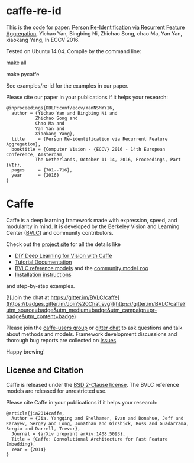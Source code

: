 # caffe-re-id

This is the code for paper: [Person Re-Identification via Recurrent Feature Aggregation](https://drive.google.com/file/d/0ByS8YXR7ycXHU1ZwSXNPWUNtNFU/view), Yichao Yan, Bingbing Ni, Zhichao Song, chao Ma, Yan Yan, xiaokang Yang, In ECCV 2016.

Tested on Ubuntu 14.04. Compile by the command line:

make all

make pycaffe

See examples/re-id for the examples in our paper.

Please cite our paper in your publications if it helps your research:


    @inproceedings{DBLP:conf/eccv/YanNSMYY16,
      author = {Yichao Yan and Bingbing Ni and
               Zhichao Song and
               Chao Ma and
               Yan Yan and
               Xiaokang Yang},
      title     = {Person Re-identification via Recurrent Feature Aggregation},
      booktitle = {Computer Vision - {ECCV} 2016 - 14th European Conference, Amsterdam,
               The Netherlands, October 11-14, 2016, Proceedings, Part {VI}},
      pages     = {701--716},
      year      = {2016}
    }

# Caffe

Caffe is a deep learning framework made with expression, speed, and modularity in mind.
It is developed by the Berkeley Vision and Learning Center ([BVLC](http://bvlc.eecs.berkeley.edu)) and community contributors.

Check out the [project site](http://caffe.berkeleyvision.org) for all the details like

- [DIY Deep Learning for Vision with Caffe](https://docs.google.com/presentation/d/1UeKXVgRvvxg9OUdh_UiC5G71UMscNPlvArsWER41PsU/edit#slide=id.p)
- [Tutorial Documentation](http://caffe.berkeleyvision.org/tutorial/)
- [BVLC reference models](http://caffe.berkeleyvision.org/model_zoo.html) and the [community model zoo](https://github.com/BVLC/caffe/wiki/Model-Zoo)
- [Installation instructions](http://caffe.berkeleyvision.org/installation.html)

and step-by-step examples.

[![Join the chat at https://gitter.im/BVLC/caffe](https://badges.gitter.im/Join%20Chat.svg)](https://gitter.im/BVLC/caffe?utm_source=badge&utm_medium=badge&utm_campaign=pr-badge&utm_content=badge)

Please join the [caffe-users group](https://groups.google.com/forum/#!forum/caffe-users) or [gitter chat](https://gitter.im/BVLC/caffe) to ask questions and talk about methods and models.
Framework development discussions and thorough bug reports are collected on [Issues](https://github.com/BVLC/caffe/issues).

Happy brewing!

## License and Citation

Caffe is released under the [BSD 2-Clause license](https://github.com/BVLC/caffe/blob/master/LICENSE).
The BVLC reference models are released for unrestricted use.

Please cite Caffe in your publications if it helps your research:

    @article{jia2014caffe,
      Author = {Jia, Yangqing and Shelhamer, Evan and Donahue, Jeff and Karayev, Sergey and Long, Jonathan and Girshick, Ross and Guadarrama, Sergio and Darrell, Trevor},
      Journal = {arXiv preprint arXiv:1408.5093},
      Title = {Caffe: Convolutional Architecture for Fast Feature Embedding},
      Year = {2014}
    }
